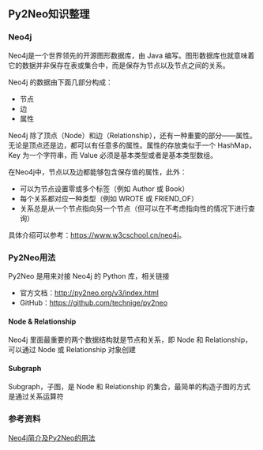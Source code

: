 ## Py2Neo知识整理



### Neo4j

Neo4j是一个世界领先的开源图形数据库，由 Java 编写。图形数据库也就意味着它的数据并非保存在表或集合中，而是保存为节点以及节点之间的关系。

Neo4j 的数据由下面几部分构成：

- 节点
- 边
- 属性

Neo4j 除了顶点（Node）和边（Relationship），还有一种重要的部分——属性。无论是顶点还是边，都可以有任意多的属性。属性的存放类似于一个 HashMap，Key 为一个字符串，而 Value 必须是基本类型或者是基本类型数组。

在Neo4j中，节点以及边都能够包含保存值的属性，此外：

- 可以为节点设置零或多个标签（例如 Author 或 Book）
- 每个关系都对应一种类型（例如 WROTE 或 FRIEND_OF）
- 关系总是从一个节点指向另一个节点（但可以在不考虑指向性的情况下进行查询）

具体介绍可以参考：<https://www.w3cschool.cn/neo4j>。



### Py2Neo用法

Py2Neo 是用来对接 Neo4j 的 Python 库，相关链接

- 官方文档：<http://py2neo.org/v3/index.html>
- GitHub：<https://github.com/technige/py2neo>



#### Node & Relationship

Neo4j 里面最重要的两个数据结构就是节点和关系，即 Node 和 Relationship，可以通过 Node 或 Relationship 对象创建



#### Subgraph

Subgraph，子图，是 Node 和 Relationship 的集合，最简单的构造子图的方式是通过关系运算符





### 参考资料

[Neo4j简介及Py2Neo的用法](https://cuiqingcai.com/4778.html)